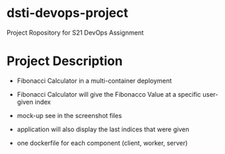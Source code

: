 # dsti-devops-project
Project Ropository for S21 DevOps Assignment

# Project Description

- Fibonacci Calculator in a multi-container deployment
- Fibonacci Calculator will give the Fibonacco Value at a specific user-given index
- mock-up see in the screenshot files
- application will also display the last indices that were given

- one dockerfile for each component (client, worker, server)